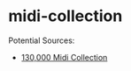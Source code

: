 # midi-collection

Potential Sources:

- [130,000 Midi Collection][1]

[1]: https://www.reddit.com/r/WeAreTheMusicMakers/comments/3ajwe4/the_largest_midi_collection_on_the_internet/
